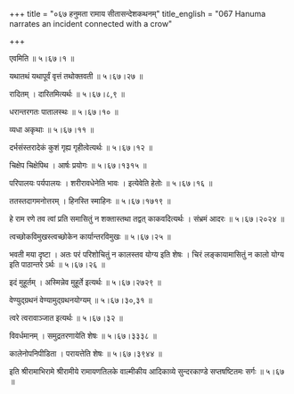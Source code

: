 +++
title = "०६७ हनुमता रामाय सीतासन्देशकथनम्"
title_english = "067 Hanuma narrates an incident connected with a crow"

+++


एवमिति  ॥  ५।६७।१  ॥   

  

यथातथं यथापूर्वं वृत्तं तथोक्तवती  ॥  ५।६७।२७  ॥   

  

रादितम् । दारितमित्यर्थः  ॥  ५।६७।८,९  ॥   

  

धरान्तरगतः पातालस्थः  ॥  ५।६७।१०  ॥   

  

व्यधा अकृथाः  ॥  ५।६७।११  ॥   

  

दर्भसंस्तरादेकं कुशं गृह्य गृहीत्वेत्यर्थः  ॥  ५।६७।१२  ॥   

  

चिक्षेप चिक्षेपिथ । आर्षः प्रयोगः  ॥  ५।६७।१३१५  ॥   

  

परिपालयः पर्यपालयः । शरीरावधेनेति भावः । इत्येवेति हेतोः  ॥  ५।६७।१६  ॥   

  

ततस्तदागमनोत्तरम् । हिनस्ति स्माहिनः  ॥  ५।६७।१७१९  ॥   

  

हे राम रणे तव त्वां प्रति समासितुं न शक्तास्तथा तद्वत् काकवदित्यर्थः ।
संभ्रमं आदरः  ॥  ५।६७।२०२४  ॥   

  

त्वच्छोकविमुखस्त्वच्छोकेन कार्यान्तरविमुखः  ॥  ५।६७।२५  ॥   

  

भवती मया दृष्टा । अतः परं परिशोचितुं न कालस्तव योग्य इति शेषः । चिरं
लङ्कायामासितुं न कालो योग्य इति पाठान्तरे ऽर्थः  ॥  ५।६७।२६  ॥   

  

इदं मुहूर्तम् । अस्मिन्नेव मुहूर्ते इत्यर्थः  ॥  ५।६७।२७२९  ॥   

  

वेण्युद्ग्रथनं वेण्यामुद्ग्रथनयोग्यम्  ॥  ५।६७।३०,३१  ॥   

  

त्वरे त्वरावाञ्जात इत्यर्थः  ॥  ५।६७।३२  ॥   

  

विवर्धमानम् । समुद्रतरणायेति शेषः  ॥  ५।६७।३३३८  ॥   

  

कालेनोपनिपीडिता । परायत्तेति शेषः  ॥  ५।६७।३९४४  ॥   

  

इति श्रीरामाभिरामे श्रीरामीये रामायणतिलके वाल्मीकीय आदिकाव्ये
सुन्दरकाण्डे सप्तषष्टितमः सर्गः  ॥  ५।६७  ॥   

  


